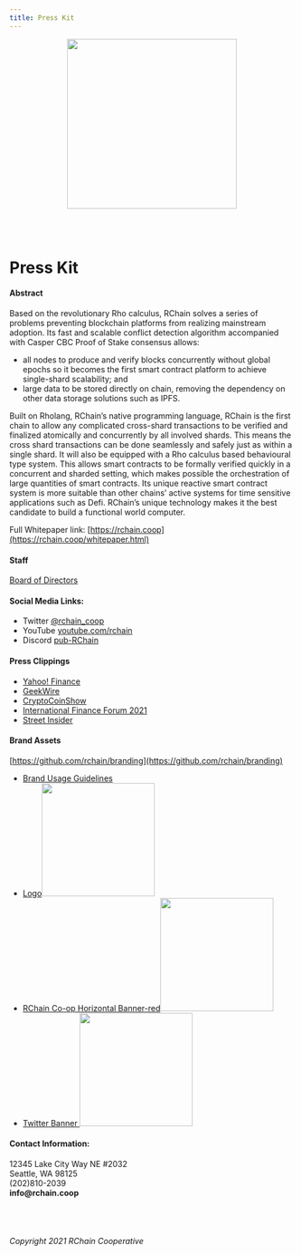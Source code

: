 ```yaml
---
title: Press Kit
---
```


<!-- Centered logo -->
<p align="center">
  <img src="https://rchain.coop/assets/logo_red.png" width="300">
</p>

<!-- horizontal spacing-->
<br />
<br />

<!-- Heading 2-->
# Press Kit

#### Abstract
Based on the revolutionary Rho calculus, RChain solves a series of problems preventing blockchain platforms from realizing mainstream adoption. 
Its fast and scalable conflict detection algorithm accompanied with Casper CBC Proof of Stake consensus allows:

- all nodes to produce and verify blocks concurrently without global epochs so it becomes the first smart contract platform to achieve single-shard scalability; and
- large data to be stored directly on chain, removing the dependency on other data storage solutions such as IPFS.

Built on Rholang, RChain’s native programming language, RChain is the first chain to allow any complicated cross-shard transactions to be verified and finalized atomically and concurrently by all involved shards. This means the cross shard transactions can be done seamlessly and safely just as within a single shard. It will also be equipped with a Rho calculus based behavioural type system.
This allows smart contracts to be formally verified quickly in a concurrent and sharded setting, which makes possible the orchestration of large quantities of smart contracts. Its unique reactive smart contract system is more suitable than other chains’ active systems for time sensitive applications such as Defi. RChain’s unique technology makes it the best candidate to build a functional world computer.

Full Whitepaper link: [https://rchain.coop](https://rchain.coop/whitepaper.html)

#### Staff
[Board of Directors](https://rchain.coop/team.html)

#### Social Media Links:
- Twitter [@rchain_coop](https://twitter.com/rchain_coop)
- YouTube [youtube.com/rchain](https://youtube.com/rchain)
- Discord [pub-RChain](https://discord.gg/NWkQnfH)

#### Press Clippings
- [Yahoo! Finance](https://finance.yahoo.com/news/rchain-reshapes-blockchain-mass-adoption-023000343.html)
- [GeekWire](https://www.geekwire.com/2017/seattle-based-rchain-takes-bitcoin-ethereum-new-blockchain-tech/)
- [CryptoCoinShow](https://www.youtube.com/watch?v=7PN8RBm7_hI)
- [International Finance Forum 2021](https://www.youtube.com/watch?v=L53THjjXU-c)
- [Street Insider](https://www.streetinsider.com/dr/news.php?id=18497792)

#### Brand Assets
[https://github.com/rchain/branding](https://github.com/rchain/branding)
- [Brand Usage Guidelines](https://github.com/rchain/branding/blob/main/RChain_BrandGuidelines_INTERACTIVE.pdf)
- [Logo](https://github.com/rchain/branding/blob/main/RChain_Icon_Red_512px.png)<img src="https://rchain.coop/assets/platform/RChainHero1991.png" width="200" height="200">
- [RChain Co-op Horizontal Banner-red](https://github.com/rchain/branding/blob/main/RChain_Coop-Horiz-red-864x288px.png)<img src="https://rchain.coop/assets/logo_red.png" height="200">
- [Twitter Banner ](https://github.com/rchain/branding/blob/main/Twitter/RChain_Twitter_Header-v1-1500x500px.jpg)<img src="https://rchain.coop/assets/RChain_Twitter_Header-v1-1500x500px.png" height="200">

#### Contact Information:
12345 Lake City Way NE #2032 \
Seattle, WA 98125 \
(202)810-2039 \
__info@rchain.coop__

<br />
<br />

###### Copyright 2021 RChain Cooperative 
